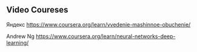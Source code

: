 ## Video Coureses

Яндекс
https://www.coursera.org/learn/vvedenie-mashinnoe-obuchenie/

Andrew Ng
https://www.coursera.org/learn/neural-networks-deep-learning/


